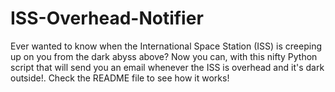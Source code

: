 # ISS-Overhead-Notifier
Ever wanted to know when the International Space Station (ISS) is creeping up on you from the dark abyss above? Now you can, with this nifty Python script that will send you an email whenever the ISS is overhead and it's dark outside!. Check the README file to see how it works!
